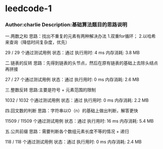 # leedcode-1
### Author:charlie  Description:基础算法题目的思路说明
一.两数之和
思路：找出不重复的元素有两种解决办法
1.双重for循环；
2.以哈希来查询（降低时间复杂度，优先）

29 / 29 个通过测试用例
状态：通过
执行用时: 4 ms
内存消耗: 3.8 MB

二.链表的反转
思路：先得到链表的头节点，然后在原有链表的基础上去除头结点再拼接

27 / 27 个通过测试用例
状态：通过
执行用时: 0 ms
内存消耗: 2.6 MB

三.整数反转
思路:主要是符号 + 元素范围的限制

1032 / 1032 个通过测试用例
状态：通过
执行用时: 0 ms
内存消耗: 2.2 MB

四.回文数的判断
思路：字符串以O（n）的基础上做出判断，解答更快

11509 / 11509 个通过测试用例
状态：通过
执行用时: 16 ms
内存消耗: 5.4 MB


五.公共前缀
思路：需要判断各个数组元素长度不等的情况 + 递归

118 / 118 个通过测试用例
状态：通过
执行用时: 0 ms
内存消耗: 2.4 MB

